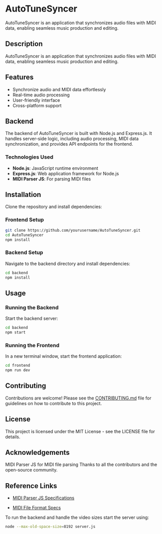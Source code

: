 # AutoTuneSyncer

AutoTuneSyncer is an application that synchronizes audio files with MIDI data, enabling seamless music production and editing.

## Description

AutoTuneSyncer is an application that synchronizes audio files with MIDI data, enabling seamless music production and editing.

## Features

- Synchronize audio and MIDI data effortlessly
- Real-time audio processing
- User-friendly interface
- Cross-platform support

## Backend

The backend of AutoTuneSyncer is built with Node.js and Express.js. It handles server-side logic, including audio processing, MIDI data synchronization, and provides API endpoints for the frontend.

### Technologies Used

- **Node.js**: JavaScript runtime environment
- **Express.js**: Web application framework for Node.js
- **MIDI Parser JS**: For parsing MIDI files

## Installation

Clone the repository and install dependencies:

### Frontend Setup

```bash
git clone https://github.com/yourusername/AutoTuneSyncer.git
cd AutoTuneSyncer
npm install
```

### Backend Setup

Navigate to the backend directory and install dependencies:

```bash
cd backend
npm install
```

## Usage

### Running the Backend

Start the backend server:

```bash
cd backend
npm start
```

### Running the Frontend

In a new terminal window, start the frontend application:

```bash
cd frontend
npm run dev
```

## Contributing

Contributions are welcome! Please see the [CONTRIBUTING.md](CONTRIBUTING.md) file for guidelines on how to contribute to this project.

## License
This project is licensed under the MIT License - see the LICENSE file for details.

## Acknowledgements
MIDI Parser JS for MIDI file parsing
Thanks to all the contributors and the open-source community.

## Reference Links

- [MIDI Parser JS Specifications](https://github.com/colxi/midi-parser-js/wiki/MIDI-File-Format-Specifications)

- [MIDI File Format Specs](https://github.com/colxi/midi-parser-js/wiki/MIDI-File-Format-Specifications)

To run the backend and handle the video sizes start the server using:
```bash
node --max-old-space-size=8192 server.js
```